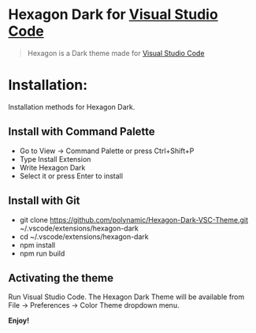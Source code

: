 # Hexagon Dark for [Visual Studio Code](http://code.visualstudio.com)
> Hexagon is a Dark theme made for [Visual Studio Code](http://code.visualstudio.com)

# Installation:
Installation methods for Hexagon Dark.

## Install with Command Palette
- Go to View -> Command Palette or press Ctrl+Shift+P
- Type Install Extension
- Write Hexagon Dark
- Select it or press Enter to install

## Install with Git
- git clone https://github.com/polynamic/Hexagon-Dark-VSC-Theme.git ~/.vscode/extensions/hexagon-dark
- cd ~/.vscode/extensions/hexagon-dark
- npm install
- npm run build

## Activating the theme
Run Visual Studio Code. The Hexagon Dark Theme will be available from File -> Preferences -> Color Theme dropdown menu.

**Enjoy!**
